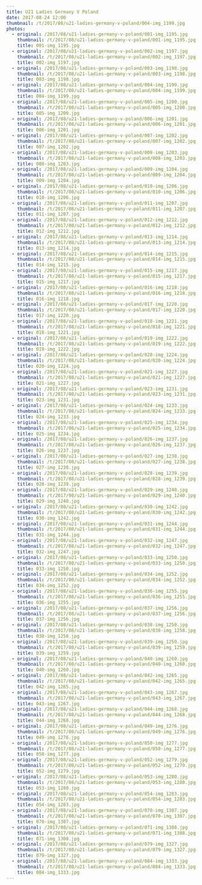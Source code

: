 ```yaml
---
title: U21 Ladies Germany V Poland
date: 2017-08-24 12:00
thumbnail: /t/2017/08/u21-ladies-germany-v-poland/004-img_1199.jpg
photos:
  - original: /2017/08/u21-ladies-germany-v-poland/001-img_1195.jpg
    thumbnail: /t/2017/08/u21-ladies-germany-v-poland/001-img_1195.jpg
    title: 001-img_1195.jpg
  - original: /2017/08/u21-ladies-germany-v-poland/002-img_1197.jpg
    thumbnail: /t/2017/08/u21-ladies-germany-v-poland/002-img_1197.jpg
    title: 002-img_1197.jpg
  - original: /2017/08/u21-ladies-germany-v-poland/003-img_1198.jpg
    thumbnail: /t/2017/08/u21-ladies-germany-v-poland/003-img_1198.jpg
    title: 003-img_1198.jpg
  - original: /2017/08/u21-ladies-germany-v-poland/004-img_1199.jpg
    thumbnail: /t/2017/08/u21-ladies-germany-v-poland/004-img_1199.jpg
    title: 004-img_1199.jpg
  - original: /2017/08/u21-ladies-germany-v-poland/005-img_1200.jpg
    thumbnail: /t/2017/08/u21-ladies-germany-v-poland/005-img_1200.jpg
    title: 005-img_1200.jpg
  - original: /2017/08/u21-ladies-germany-v-poland/006-img_1201.jpg
    thumbnail: /t/2017/08/u21-ladies-germany-v-poland/006-img_1201.jpg
    title: 006-img_1201.jpg
  - original: /2017/08/u21-ladies-germany-v-poland/007-img_1202.jpg
    thumbnail: /t/2017/08/u21-ladies-germany-v-poland/007-img_1202.jpg
    title: 007-img_1202.jpg
  - original: /2017/08/u21-ladies-germany-v-poland/008-img_1203.jpg
    thumbnail: /t/2017/08/u21-ladies-germany-v-poland/008-img_1203.jpg
    title: 008-img_1203.jpg
  - original: /2017/08/u21-ladies-germany-v-poland/009-img_1204.jpg
    thumbnail: /t/2017/08/u21-ladies-germany-v-poland/009-img_1204.jpg
    title: 009-img_1204.jpg
  - original: /2017/08/u21-ladies-germany-v-poland/010-img_1206.jpg
    thumbnail: /t/2017/08/u21-ladies-germany-v-poland/010-img_1206.jpg
    title: 010-img_1206.jpg
  - original: /2017/08/u21-ladies-germany-v-poland/011-img_1207.jpg
    thumbnail: /t/2017/08/u21-ladies-germany-v-poland/011-img_1207.jpg
    title: 011-img_1207.jpg
  - original: /2017/08/u21-ladies-germany-v-poland/012-img_1212.jpg
    thumbnail: /t/2017/08/u21-ladies-germany-v-poland/012-img_1212.jpg
    title: 012-img_1212.jpg
  - original: /2017/08/u21-ladies-germany-v-poland/013-img_1214.jpg
    thumbnail: /t/2017/08/u21-ladies-germany-v-poland/013-img_1214.jpg
    title: 013-img_1214.jpg
  - original: /2017/08/u21-ladies-germany-v-poland/014-img_1215.jpg
    thumbnail: /t/2017/08/u21-ladies-germany-v-poland/014-img_1215.jpg
    title: 014-img_1215.jpg
  - original: /2017/08/u21-ladies-germany-v-poland/015-img_1217.jpg
    thumbnail: /t/2017/08/u21-ladies-germany-v-poland/015-img_1217.jpg
    title: 015-img_1217.jpg
  - original: /2017/08/u21-ladies-germany-v-poland/016-img_1218.jpg
    thumbnail: /t/2017/08/u21-ladies-germany-v-poland/016-img_1218.jpg
    title: 016-img_1218.jpg
  - original: /2017/08/u21-ladies-germany-v-poland/017-img_1220.jpg
    thumbnail: /t/2017/08/u21-ladies-germany-v-poland/017-img_1220.jpg
    title: 017-img_1220.jpg
  - original: /2017/08/u21-ladies-germany-v-poland/018-img_1221.jpg
    thumbnail: /t/2017/08/u21-ladies-germany-v-poland/018-img_1221.jpg
    title: 018-img_1221.jpg
  - original: /2017/08/u21-ladies-germany-v-poland/019-img_1222.jpg
    thumbnail: /t/2017/08/u21-ladies-germany-v-poland/019-img_1222.jpg
    title: 019-img_1222.jpg
  - original: /2017/08/u21-ladies-germany-v-poland/020-img_1224.jpg
    thumbnail: /t/2017/08/u21-ladies-germany-v-poland/020-img_1224.jpg
    title: 020-img_1224.jpg
  - original: /2017/08/u21-ladies-germany-v-poland/021-img_1227.jpg
    thumbnail: /t/2017/08/u21-ladies-germany-v-poland/021-img_1227.jpg
    title: 021-img_1227.jpg
  - original: /2017/08/u21-ladies-germany-v-poland/023-img_1231.jpg
    thumbnail: /t/2017/08/u21-ladies-germany-v-poland/023-img_1231.jpg
    title: 023-img_1231.jpg
  - original: /2017/08/u21-ladies-germany-v-poland/024-img_1233.jpg
    thumbnail: /t/2017/08/u21-ladies-germany-v-poland/024-img_1233.jpg
    title: 024-img_1233.jpg
  - original: /2017/08/u21-ladies-germany-v-poland/025-img_1234.jpg
    thumbnail: /t/2017/08/u21-ladies-germany-v-poland/025-img_1234.jpg
    title: 025-img_1234.jpg
  - original: /2017/08/u21-ladies-germany-v-poland/026-img_1237.jpg
    thumbnail: /t/2017/08/u21-ladies-germany-v-poland/026-img_1237.jpg
    title: 026-img_1237.jpg
  - original: /2017/08/u21-ladies-germany-v-poland/027-img_1238.jpg
    thumbnail: /t/2017/08/u21-ladies-germany-v-poland/027-img_1238.jpg
    title: 027-img_1238.jpg
  - original: /2017/08/u21-ladies-germany-v-poland/028-img_1239.jpg
    thumbnail: /t/2017/08/u21-ladies-germany-v-poland/028-img_1239.jpg
    title: 028-img_1239.jpg
  - original: /2017/08/u21-ladies-germany-v-poland/029-img_1240.jpg
    thumbnail: /t/2017/08/u21-ladies-germany-v-poland/029-img_1240.jpg
    title: 029-img_1240.jpg
  - original: /2017/08/u21-ladies-germany-v-poland/030-img_1242.jpg
    thumbnail: /t/2017/08/u21-ladies-germany-v-poland/030-img_1242.jpg
    title: 030-img_1242.jpg
  - original: /2017/08/u21-ladies-germany-v-poland/031-img_1244.jpg
    thumbnail: /t/2017/08/u21-ladies-germany-v-poland/031-img_1244.jpg
    title: 031-img_1244.jpg
  - original: /2017/08/u21-ladies-germany-v-poland/032-img_1247.jpg
    thumbnail: /t/2017/08/u21-ladies-germany-v-poland/032-img_1247.jpg
    title: 032-img_1247.jpg
  - original: /2017/08/u21-ladies-germany-v-poland/033-img_1250.jpg
    thumbnail: /t/2017/08/u21-ladies-germany-v-poland/033-img_1250.jpg
    title: 033-img_1250.jpg
  - original: /2017/08/u21-ladies-germany-v-poland/034-img_1252.jpg
    thumbnail: /t/2017/08/u21-ladies-germany-v-poland/034-img_1252.jpg
    title: 034-img_1252.jpg
  - original: /2017/08/u21-ladies-germany-v-poland/036-img_1255.jpg
    thumbnail: /t/2017/08/u21-ladies-germany-v-poland/036-img_1255.jpg
    title: 036-img_1255.jpg
  - original: /2017/08/u21-ladies-germany-v-poland/037-img_1256.jpg
    thumbnail: /t/2017/08/u21-ladies-germany-v-poland/037-img_1256.jpg
    title: 037-img_1256.jpg
  - original: /2017/08/u21-ladies-germany-v-poland/038-img_1258.jpg
    thumbnail: /t/2017/08/u21-ladies-germany-v-poland/038-img_1258.jpg
    title: 038-img_1258.jpg
  - original: /2017/08/u21-ladies-germany-v-poland/039-img_1259.jpg
    thumbnail: /t/2017/08/u21-ladies-germany-v-poland/039-img_1259.jpg
    title: 039-img_1259.jpg
  - original: /2017/08/u21-ladies-germany-v-poland/040-img_1260.jpg
    thumbnail: /t/2017/08/u21-ladies-germany-v-poland/040-img_1260.jpg
    title: 040-img_1260.jpg
  - original: /2017/08/u21-ladies-germany-v-poland/042-img_1265.jpg
    thumbnail: /t/2017/08/u21-ladies-germany-v-poland/042-img_1265.jpg
    title: 042-img_1265.jpg
  - original: /2017/08/u21-ladies-germany-v-poland/043-img_1267.jpg
    thumbnail: /t/2017/08/u21-ladies-germany-v-poland/043-img_1267.jpg
    title: 043-img_1267.jpg
  - original: /2017/08/u21-ladies-germany-v-poland/044-img_1268.jpg
    thumbnail: /t/2017/08/u21-ladies-germany-v-poland/044-img_1268.jpg
    title: 044-img_1268.jpg
  - original: /2017/08/u21-ladies-germany-v-poland/049-img_1276.jpg
    thumbnail: /t/2017/08/u21-ladies-germany-v-poland/049-img_1276.jpg
    title: 049-img_1276.jpg
  - original: /2017/08/u21-ladies-germany-v-poland/050-img_1277.jpg
    thumbnail: /t/2017/08/u21-ladies-germany-v-poland/050-img_1277.jpg
    title: 050-img_1277.jpg
  - original: /2017/08/u21-ladies-germany-v-poland/052-img_1279.jpg
    thumbnail: /t/2017/08/u21-ladies-germany-v-poland/052-img_1279.jpg
    title: 052-img_1279.jpg
  - original: /2017/08/u21-ladies-germany-v-poland/053-img_1280.jpg
    thumbnail: /t/2017/08/u21-ladies-germany-v-poland/053-img_1280.jpg
    title: 053-img_1280.jpg
  - original: /2017/08/u21-ladies-germany-v-poland/054-img_1283.jpg
    thumbnail: /t/2017/08/u21-ladies-germany-v-poland/054-img_1283.jpg
    title: 054-img_1283.jpg
  - original: /2017/08/u21-ladies-germany-v-poland/070-img_1307.jpg
    thumbnail: /t/2017/08/u21-ladies-germany-v-poland/070-img_1307.jpg
    title: 070-img_1307.jpg
  - original: /2017/08/u21-ladies-germany-v-poland/071-img_1308.jpg
    thumbnail: /t/2017/08/u21-ladies-germany-v-poland/071-img_1308.jpg
    title: 071-img_1308.jpg
  - original: /2017/08/u21-ladies-germany-v-poland/079-img_1327.jpg
    thumbnail: /t/2017/08/u21-ladies-germany-v-poland/079-img_1327.jpg
    title: 079-img_1327.jpg
  - original: /2017/08/u21-ladies-germany-v-poland/084-img_1333.jpg
    thumbnail: /t/2017/08/u21-ladies-germany-v-poland/084-img_1333.jpg
    title: 084-img_1333.jpg
---
```

